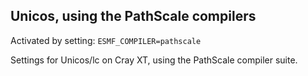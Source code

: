 ## Unicos, using the PathScale compilers

Activated by setting: `ESMF_COMPILER=pathscale`

Settings for Unicos/lc on Cray XT, using the PathScale compiler suite.
